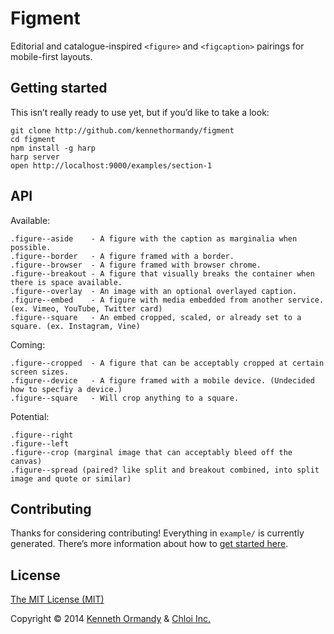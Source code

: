 <!--
[![A great header image you designed, or collaborated on with a designer you work with. It’ll look best when it’s 728px wide, @2x for hi-dpi devices.](preview.png)](https://github.com/kennethormandy/default)

***

-->

# Figment

Editorial and catalogue-inspired `<figure>` and `<figcaption>` pairings for mobile-first layouts.

## Getting started

This isn’t really ready to use yet, but if you’d like to take a look:

```
git clone http://github.com/kennethormandy/figment
cd figment
npm install -g harp
harp server
open http://localhost:9000/examples/section-1
```

## API

Available:

```
.figure--aside    - A figure with the caption as marginalia when possible.
.figure--border   - A figure framed with a border.
.figure--browser  - A figure framed with browser chrome.
.figure--breakout - A figure that visually breaks the container when there is space available.
.figure--overlay  - An image with an optional overlayed caption.
.figure--embed    - A figure with media embedded from another service. (ex. Vimeo, YouTube, Twitter card)
.figure--square   - An embed cropped, scaled, or already set to a square. (ex. Instagram, Vine)
```

Coming:

```
.figure--cropped  - A figure that can be acceptably cropped at certain screen sizes.
.figure--device   - A figure framed with a mobile device. (Undecided how to specfiy a device.)
.figure--square   - Will crop anything to a square.
```

Potential:

```
.figure--right
.figure--left
.figure--crop (marginal image that can acceptably bleed off the canvas)
.figure--spread (paired? like split and breakout combined, into split image and quote or similar)
```

## Contributing

Thanks for considering contributing! Everything in `example/` is currently generated. There’s more information about how to [get started here](CONTRIBUTING.md).

## License

[The MIT License (MIT)](LICENSE.md)

Copyright © 2014 [Kenneth Ormandy](http://kennethormandy.com) & [Chloi Inc.](http://chloi.io)
